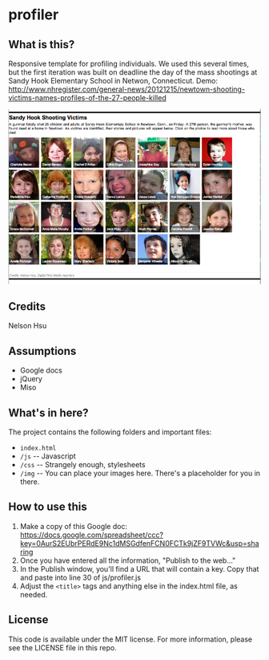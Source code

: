 profiler
========

What is this?
-------------

Responsive template for profiling individuals. We used this several times, but the first iteration was built on deadline the day of the mass shootings at Sandy Hook Elementary School in Netwon, Connecticut. Demo: http://www.nhregister.com/general-news/20121215/newtown-shooting-victims-names-profiles-of-the-27-people-killed

![Sandy Hook victims](screenshots/profiler.png)

Credits
---------

Nelson Hsu

Assumptions
-----------

* Google docs
* jQuery
* Miso

What's in here?
---------------

The project contains the following folders and important files:

* ``index.html`` 
* ``/js`` -- Javascript
* ``/css`` -- Strangely enough, stylesheets
* ``/img`` -- You can place your images here. There's a placeholder for you in there.

How to use this
---------------

1. Make a copy of this Google doc: https://docs.google.com/spreadsheet/ccc?key=0AurS2EUbrPERdE9Nc1dMSGdfenFCN0FCTk9jZF9TVWc&usp=sharing
2. Once you have entered all the information, "Publish to the web..."
3. In the Publish window, you'll find a URL that will contain a key. Copy that and paste into line 30 of js/profiler.js
4. Adjust the ``<title>`` tags and anything else in the index.html file, as needed.

License
----------

This code is available under the MIT license. For more information, please see the LICENSE file in this repo.


